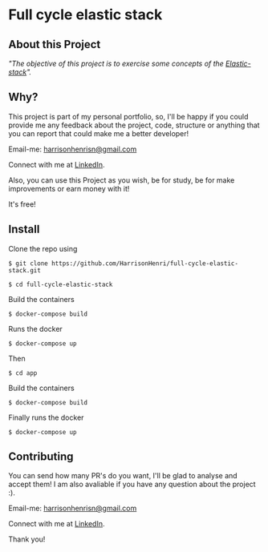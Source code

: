 # Full cycle elastic stack

## About this Project

_"The objective of this project is to exercise some concepts of the [Elastic-stack](https://www.elastic.co/pt/elastic-stack/)"._

## Why?

This project is part of my personal portfolio, so, I'll be happy if you could provide me any feedback about the project, code, structure or anything that you can report that could make me a better developer!

Email-me: harrisonhenrisn@gmail.com

Connect with me at [LinkedIn](https://linkedin.com/in/harrison-henri-dos-santos-nascimento).

Also, you can use this Project as you wish, be for study, be for make improvements or earn money with it!

It's free!

## Install

Clone the repo using

```
$ git clone https://github.com/HarrisonHenri/full-cycle-elastic-stack.git
```

```
$ cd full-cycle-elastic-stack
```

Build the containers

```
$ docker-compose build
```

Runs the docker

```
$ docker-compose up
```

Then 

```
$ cd app
```

Build the containers

```
$ docker-compose build
```

Finally runs the docker

```
$ docker-compose up
```

## Contributing

You can send how many PR's do you want, I'll be glad to analyse and accept them! I am also avaliable if you have any question about the project :).

Email-me: harrisonhenrisn@gmail.com

Connect with me at [LinkedIn](https://linkedin.com/in/harrison-henri-dos-santos-nascimento).

Thank you!